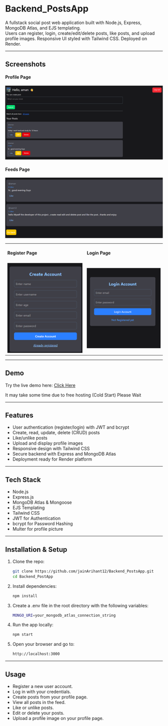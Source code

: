 # Backend_PostsApp
A fullstack social post web application built with Node.js, Express, MongoDB Atlas, and EJS templating.  
Users can register, login, create/edit/delete posts, like posts, and upload profile images. Responsive UI styled with Tailwind CSS. Deployed on Render.

---

## Screenshots

<h4>Profile Page</h4>
<img src="./DemoScreenshot/Profile.png" alt="profile page" width="600"/>

<h4>Feeds Page</h4>
<img src="./DemoScreenshot/feed.png" alt="feed page" width="600"/>

<table>
  <tr>
    <td><h4>Register Page</h4></td>
    <td><h4>Login Page</h4></td>
  </tr>
  <tr>
    <td><img src="./DemoScreenshot/register.png" alt="Register Page" width="300"/></td>
    <td><img src="./DemoScreenshot/login.png" alt="Login Page" width="300"/></td>
  </tr>
</table>

---

## Demo

Try the live demo here: [Click Here](https://backend-postsapp.onrender.com)

It may take some time due to free hosting (Cold Start)
Please Wait

---

## Features
- User authentication (register/login) with JWT and bcrypt  
- Create, read, update, delete (CRUD) posts  
- Like/unlike posts  
- Upload and display profile images  
- Responsive design with Tailwind CSS  
- Secure backend with Express and MongoDB Atlas  
- Deployment ready for Render platform
---
## Tech Stack
- Node.js
- Express.js
- MongoDB Atlas & Mongoose
- EJS Templating
- Tailwind CSS
- JWT for Authentication
- bcrypt for Password Hashing
- Multer for profile picture

---

## Installation & Setup

1. Clone the repo:  
   ```bash
   git clone https://github.com/jainArihant12/Backend_PostsApp.git
   cd Backend_PostApp
2. Install dependencies:
   ```bash
   npm install
3. Create a .env file in the root directory with the following variables:
    ```bash
    MONGO_URI=your_mongodb_atlas_connection_string
4. Run the app locally:
    ```bash
    npm start

5. Open your browser and go to:
   ```bash
   http://localhost:3000

---

## Usage
- Register a new user account.
- Log in with your credentials.
- Create posts from your profile page.
- View all posts in the feed.
- Like or unlike posts.
- Edit or delete your posts.
- Upload a profile image on your profile page.


